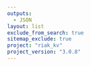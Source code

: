 ```yaml
---
outputs:
  - JSON
layout: list
exclude_from_search: true
sitemap_exclude: true
project: "riak_kv"
project_version: "3.0.8"
---
```



